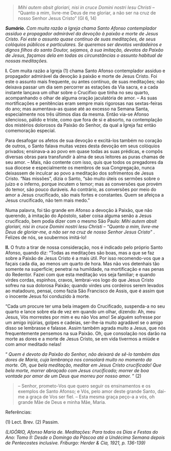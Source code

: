 > *Mihi autem absit gloriari, nisi in cruce Domini nostri Iesu Christi* – “Quanto a mim, livre-me Deus de me gloriar, a não ser na cruz de nosso Senhor Jesus Cristo” (Gl 6, 14)

***Sumário.** Com muita razão a Igreja chama Santo Afonso contemplador assíduo e propagador admirável da devoção à paixão e morte de Jesus Cristo. Foi este o assunto quase contínuo de suas meditações, de seus colóquios públicos e particulares. Se queremos ser devotos verdadeiros e dignos filhos do santo Doutor, sejamos, à sua imitação, devotos da Paixão de Jesus, façamos dela em todas as circunstâncias o assunto habitual de nossas meditações.*

**I.** Com muita razão a Igreja (1) chama Santo Afonso contemplador assíduo e propagador admirável da devoção à paixão e morte de Jesus Cristo. Foi este o assunto mais frequente, ou antes contínuo, de suas meditações; não deixava passar um dia sem percorrer as estações da Via sacra, e a cada instante lançava um olhar sobre o Crucifixo que tinha no seu quarto, acompanhando o olhar de alguma oração jaculatória de amor. – As suas mortificações e penitências eram sempre mais rigorosas nas sextas-feiras do ano; mas aumentava-as quase até ao excesso na Semana Santa, especialmente nos três últimos dias da mesma. Então via-se Afonso silencioso, pálido e triste, como que fora de si e absorto, na contemplação dos mistérios dolorosos da Paixão do Senhor, da qual a Igreja faz então comemoração especial.

Para desafogar os afetos de sua devoção e excitá-los também no coração de outros, o Santo falava muitas vezes desta devoção em seus colóquios privados; ensinava-a ao povo em quase todas as suas prédicas, e compôs diversas obras para transfundir à alma de seus leitores as puras chamas de seu amor. – Mais, não contente com isso, quis que todos os pregadores da sua diocese e especialmente os membros de sua Congregação, nunca deixassem de inculcar ao povo a meditação dos sofrimentos de Jesus Cristo. “Nas missões”, dizia o Santo, “são muito úteis os sermões sobre o juízo e o inferno, porque incutem o temor; mas as conversões que provém do temor, são pouco duráveis. Ao contrário, as conversões por meio do amor a Jesus crucificado, são mais fortes e constantes. Quem se afeiçoa a Jesus crucificado, não tem mais medo.”

Numa palavra, foi tão grande em Afonso a devoção à Paixão, que não querendo, à imitação do Apóstolo, saber coisa alguma senão a Jesus crucificado, bem podia dizer com o mesmo São Paulo: *Mihi autem absit gloriari, nisi in cruce Domini nostri Iesu Christi – “Quanto a mim, livre-me Deus de gloriar-me, a não ser na cruz de nosso Senhor Jesus Cristo”* . Felizes de nós, se soubermos imitá-lo!

**II.** O fruto a tirar de nossa consideração, nos é indicado pelo próprio Santo Afonso, quando diz: “Todas as meditações são boas, mas a que se faz sobre a Paixão de Jesus Cristo é a mais útil. Por isso recomendo-vos que a façais cada dia, ao menos um quarto de hora. Mas não vos detenhais tão somente na superfície; penetrai na humildade, na mortificação e nas penas do Redentor. Fazei com que esta meditação vos seja familiar; e quando virdes cordas, espinhos, cravos, lembrai-vos logo do que Jesus Cristo sofreu na sua dolorosa Paixão; quando virdes uns cordeiros serem levados ao matadouro, pensai, como fazia São Francisco de Assis, que é assim que o inocente Jesus foi conduzido à morte.

“Cada um procure ter uma bela imagem do Crucificado, suspenda-a no seu quarto e lance sobre ela de vez em quando um olhar, dizendo: Ah, meu Jesus, Vós morrestes por mim e eu não Vos amo! Se alguém sofresse por um amigo injúrias, golpes e cadeias, ser-lhe-ia muito agradável se o amigo disso se lembrasse e falasse. Assim também agrada muito a Jesus, que nós frequentemente pensemos na sua Paixão. Oh, que consolação nos darão na morte as dores e a morte de Jesus Cristo, se em vida tivermos a miúde e com amor meditado nelas!

“ *Quem é devoto da Paixão do Senhor, não deixará de sê-lo também das dores de Maria, cuja lembrança nos consolará muito no momento da morte. Oh, que bela meditação, meditar em Jesus Cristo crucificado! Que bela morte, morrer abraçado com Jesus crucificado; morrer de boa vontade por amor de um Deus que morreu por nosso amor.* ” (2)

> – Senhor, prometo-Vos que quero seguir os ensinamentos e os exemplos de Santo Afonso; e Vós, pelo amor deste grande Santo, dai-me a graça de Vos ser fiel. – Esta mesma graça peço-a a vós, oh grande Mãe de Deus e minha Mãe, Maria.

Referências:

\(1\) Lect. Brev. (2) Passim.

*(LIGÓRIO, Afonso Maria de. Meditações: Para todos os Dias e Festas do Ano: Tomo II: Desde o Domingo da Páscoa até a Undécima Semana depois de Pentecostes inclusive. Friburgo: Herder & Cia, 1921, p. 136-139)*
